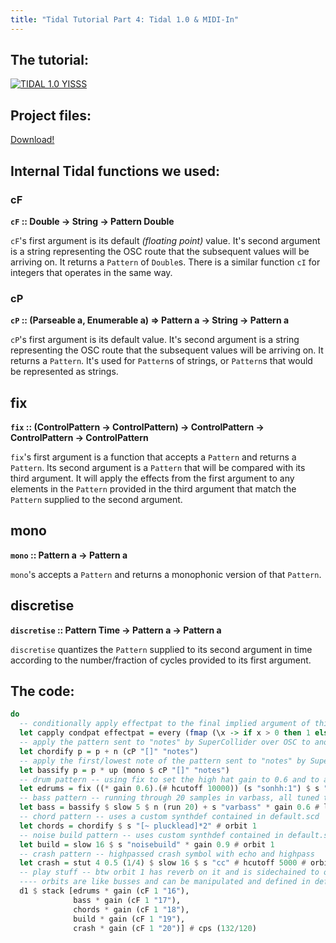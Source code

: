 ```yaml
---
title: "Tidal Tutorial Part 4: Tidal 1.0 & MIDI-In" 
---
```


## The tutorial:

[![TIDAL 1.0 YISSS](https://img.youtube.com/vi/biynSrFygUo/0.jpg)](https://www.youtube.com/watch?v=biynSrFygUo)

## Project files:

[Download!](http://ericfairbanks.org/tidal_midi_harmony_tutorial.zip)

## Internal Tidal functions we used:

### **cF**
**`cF` :: Double -> String -> Pattern Double**

`cF`'s first argument is its default _(floating point)_ value. It's second argument is a string representing the OSC route that the subsequent values will be arriving on. It returns a `Pattern` of `Double`s. There is a similar function `cI` for integers that operates in the same way.

### **cP**
**`cP` :: (Parseable a, Enumerable a) => Pattern a -> String -> Pattern a**

`cP`'s first argument is its default value. It's second argument is a string representing the OSC route that the subsequent values will be arriving on. It returns a `Pattern`. It's used for `Pattern`s of strings, or `Pattern`s that would be represented as strings.

## **fix**
**`fix`
:: (ControlPattern -> ControlPattern) -> ControlPattern -> ControlPattern -> ControlPattern**

`fix`'s first argument is a function that accepts a `Pattern` and returns a `Pattern`. Its second argument is a `Pattern` that will be compared with its third argument. It will apply the effects from the first argument to any elements in the `Pattern` provided in the third argument that match the `Pattern` supplied to the second argument.

## **mono**
**`mono` :: Pattern a -> Pattern a**

`mono`'s accepts a `Pattern` and returns a monophonic version of that `Pattern`.

## **discretise**
**`discretise` :: Pattern Time -> Pattern a -> Pattern a**

`discretise` quantizes the `Pattern` supplied to its second argument in time according to the number/fraction of cycles provided to its first argument.

## The code:

```haskell
do
  -- conditionally apply effectpat to the final implied argument of this function if the value of condpat is > 0
  let capply condpat effectpat = every (fmap (\x -> if x > 0 then 1 else 0) (discretise 1 condpat)) effectpat
  -- apply the pattern sent to "notes" by SuperCollider over OSC to another pattern (using n)
  let chordify p = p + n (cP "[]" "notes")
  -- apply the first/lowest note of the pattern sent to "notes" by SuperCollider over OSC to another pattern (using up)
  let bassify p = p * up (mono $ cP "[]" "notes")
  -- drum pattern -- using fix to set the high hat gain to 0.6 and to apply a highpass filter
  let edrums = fix ((* gain 0.6).(# hcutoff 10000)) (s "sonhh:1") $ s "[bd*2, [~ jstsn:5], [~ sonhh:1]*2]"
  -- bass pattern -- running through 20 samples in varbass, all tuned to C
  let bass = bassify $ slow 5 $ n (run 20) + s "varbass" * gain 0.6 # legato 1 # orbit 1
  -- chord pattern -- uses a custom synthdef contained in default.scd
  let chords = chordify $ s "[~ plucklead]*2" # orbit 1
  -- noise build pattern -- uses custom synthdef contained in default.scd
  let build = slow 16 $ s "noisebuild" * gain 0.9 # orbit 1
  -- crash pattern -- highpassed crash symbol with echo and highpass
  let crash = stut 4 0.5 (1/4) $ slow 16 $ s "cc" # hcutoff 5000 # orbit 1
  -- play stuff -- btw orbit 1 has reverb on it and is sidechained to orbit 0
  ---- orbits are like busses and can be manipulated and defined in default.scd
  d1 $ stack [edrums * gain (cF 1 "16"),
              bass * gain (cF 1 "17"),
              chords * gain (cF 1 "18"),
              build * gain (cF 1 "19"),
              crash * gain (cF 1 "20")] # cps (132/120)
```

